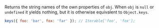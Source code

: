 Returns the string names of the own properties of `obj`. When `obj` is `null` or `undefined` it yields nothing, but it is otherwise equivalent to `Object.keys`.

```js
keys({ foo: 'bar', fox: 'far' }); // Iterable['foo', 'fox'];
```
